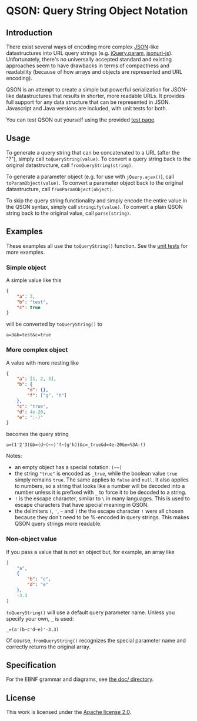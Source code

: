 # QSON: Query String Object Notation

## Introduction

There exist several ways of encoding more complex [JSON](http://json.org/)-like datastructures into URL query strings (e.g. [jQuery.param](http://api.jquery.com/jquery.param/), [jsonuri-js](https://github.com/guidj/jsonuri-js)). Unfortunately, there's no universally accepted standard and existing approaches seem to have drawbacks in terms of compactness and readability (because of how arrays and objects are represented and URL encoding).

QSON is an attempt to create a simple but powerful serialization for JSON-like datastructures that results in shorter, more readable URLs. It provides full support for any data structure that can be represented in JSON. Javascript and Java versions are included, with unit tests for both.

You can test QSON out yourself using the provided [test page](https://github.com/jan-niestadt/qson/blob/master/js/test.html).

## Usage

To generate a query string that can be concatenated to a URL (after the "?"), simply call `toQueryString(value)`. To convert a query string back to the original datastructure, call `fromQueryString(string)`.

To generate a parameter object (e.g. for use with `jQuery.ajax()`), call `toParamObject(value)`. To convert a parameter object back to the original datastructure, call `fromParamObject(object)`.

To skip the query string functionality and simply encode the entire value in the QSON syntax, simply call `stringify(value)`. To convert a plain QSON string back to the original value, call `parse(string)`.

## Examples
These examples all use the `toQueryString()` function. See the [unit tests](https://github.com/jan-niestadt/qson/blob/master/js/test.js#L180) for more examples.

### Simple object
A simple value like this
```json
{
    "a": 3,
    "b": "test",
    "c": true
}
```
will be converted by `toQueryString()` to

    a=3&b=test&c=true

### More complex object
A value with more nesting like
```json
{
    "a": [1, 2, 3],
    "b": {
        "d": {},
        "f": ["g", "h"]
    },
    "c": "true",
    "d": 4e-20,
    "e": ":-)"
}
```

becomes the query string

    a=(1'2'3)&b=(d~(~~)'f~(g'h))&c=_true&d=4e-20&e=%3A-!)

Notes:
- an empty object has a special notation: `(~~)`
- the string `"true"` is encoded as `_true`, while the boolean value `true` simply remains `true`. The same applies to `false` and `null`. It also applies to numbers, so a string that looks like a number will be decoded into a number unless it is prefixed with `_` to force it to be decoded to a string.
- `!` is the escape character, similar to `\` in many languages. This is used to escape characters that have special meaning in QSON.
- the delimiters `(`, `'`, `~` and `)` the the escape character `!` were all chosen because they don't need to be %-encoded in query strings. This makes QSON query strings more readable.

    
### Non-object value
If you pass a value that is not an object but, for example, an array like
```json
[
    "a",
    {
        "b": "c",
        "d": "e"
    },
    -3.3
]
```
`toQueryString()` will use a default query parameter name. Unless you specify your own, `_` is used:

    _=(a'(b~c'd~e)'-3.3)

Of course, `fromQueryString()` recognizes the special parameter name and correctly returns the original array.

## Specification
For the EBNF grammar and diagrams, see [the doc/ directory](https://github.com/jan-niestadt/qson/tree/master/doc).

## License

This work is licensed under the [Apache license 2.0](https://www.apache.org/licenses/LICENSE-2.0).
